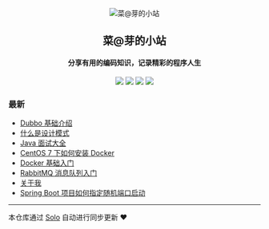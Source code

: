 <p align="center"><img alt="菜@芽的小站" src="https://ossaliyunbucket2.oss-cn-beijing.aliyuncs.com/vipzhou.cn/image/coding_32px_1216693_easyicon.net.ico"></p><h2 align="center">
菜@芽的小站
</h2>

<h4 align="center">分享有用的编码知识，记录精彩的程序人生</h4>
<p align="center"><a title="菜@芽的小站" target="_blank" href="https://github.com/caiya/solo-blog"><img src="https://img.shields.io/github/last-commit/caiya/solo-blog.svg?style=flat-square&color=FF9900"></a>
<a title="GitHub repo size in bytes" target="_blank" href="https://github.com/caiya/solo-blog"><img src="https://img.shields.io/github/repo-size/caiya/solo-blog.svg?style=flat-square"></a>
<a title="Solo Version" target="_blank" href="https://github.com/b3log/solo/releases"><img src="https://img.shields.io/badge/solo-3.6.6-f1e05a.svg?style=flat-square&color=blueviolet"></a>
<a title="Hits" target="_blank" href="https://github.com/b3log/hits"><img src="https://hits.b3log.org/caiya/solo-blog.svg"></a></p>

### 最新

* [Dubbo 基础介绍](http://vipzhou.cn/articles/2019/11/06/1573043344056.html)
* [什么是设计模式](http://vipzhou.cn/articles/2019/11/05/1572961870364.html)
* [Java 面试大全](http://vipzhou.cn/articles/2019/11/05/1572943817988.html)
* [CentOS 7 下如何安装 Docker](http://vipzhou.cn/articles/2019/11/05/1572940816445.html)
* [Docker 基础入门](http://vipzhou.cn/articles/2019/11/05/1572940504353.html)
* [RabbitMQ 消息队列入门](http://vipzhou.cn/articles/2019/11/05/1572940008652.html)
* [关于我](http://vipzhou.cn/aboutme)
* [Spring Boot 项目如何指定随机端口启动](http://vipzhou.cn/articles/2019/11/04/1572882640366.html)



---

本仓库通过 [Solo](https://github.com/b3log/solo) 自动进行同步更新 ❤️ 